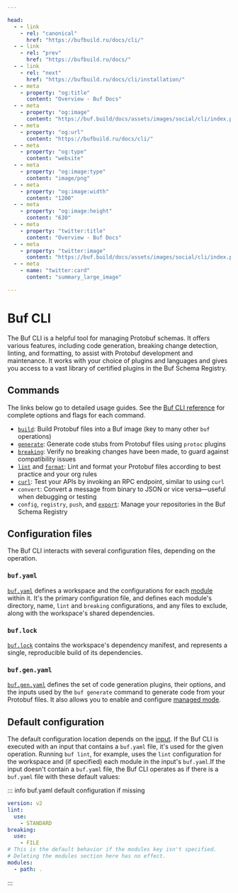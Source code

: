 ```yaml
---

head:
  - - link
    - rel: "canonical"
      href: "https://bufbuild.ru/docs/cli/"
  - - link
    - rel: "prev"
      href: "https://bufbuild.ru/docs/"
  - - link
    - rel: "next"
      href: "https://bufbuild.ru/docs/cli/installation/"
  - - meta
    - property: "og:title"
      content: "Overview - Buf Docs"
  - - meta
    - property: "og:image"
      content: "https://buf.build/docs/assets/images/social/cli/index.png"
  - - meta
    - property: "og:url"
      content: "https://bufbuild.ru/docs/cli/"
  - - meta
    - property: "og:type"
      content: "website"
  - - meta
    - property: "og:image:type"
      content: "image/png"
  - - meta
    - property: "og:image:width"
      content: "1200"
  - - meta
    - property: "og:image:height"
      content: "630"
  - - meta
    - property: "twitter:title"
      content: "Overview - Buf Docs"
  - - meta
    - property: "twitter:image"
      content: "https://buf.build/docs/assets/images/social/cli/index.png"
  - - meta
    - name: "twitter:card"
      content: "summary_large_image"

---
```


# Buf CLI

The Buf CLI is a helpful tool for managing Protobuf schemas. It offers various features, including code generation, breaking change detection, linting, and formatting, to assist with Protobuf development and maintenance. It works with your choice of plugins and languages and gives you access to a vast library of certified plugins in the Buf Schema Registry.

## Commands

The links below go to detailed usage guides. See the [Buf CLI reference](../reference/cli/buf/) for complete options and flags for each command.

- [`build`](../build/overview/): Build Protobuf files into a Buf image (key to many other `buf` operations)
- [`generate`](../generate/overview/): Generate code stubs from Protobuf files using `protoc` plugins
- [`breaking`](../breaking/overview/): Verify no breaking changes have been made, to guard against compatibility issues
- [`lint`](../lint/overview/) and [`format`](../format/style/): Lint and format your Protobuf files according to best practice and your org rules
- [`curl`](../curl/usage/): Test your APIs by invoking an RPC endpoint, similar to using `curl`
- `convert`: Convert a message from binary to JSON or vice versa—useful when debugging or testing
- `config`, `registry`, `push`, and [`export`](../bsr/module/export/): Manage your repositories in the Buf Schema Registry

## Configuration files

The Buf CLI interacts with several configuration files, depending on the operation.

### `buf.yaml`

[`buf.yaml`](../configuration/v2/buf-yaml/) defines a workspace and the configurations for each [module](modules-workspaces/) within it. It's the primary configuration file, and defines each module's directory, name, `lint` and `breaking` configurations, and any files to exclude, along with the workspace's shared dependencies.

### `buf.lock`

[`buf.lock`](../configuration/v2/buf-lock/) contains the workspace's dependency manifest, and represents a single, reproducible build of its dependencies.

### `buf.gen.yaml`

[`buf.gen.yaml`](../configuration/v2/buf-gen-yaml/) defines the set of code generation plugins, their options, and the inputs used by the `buf generate` command to generate code from your Protobuf files. It also allows you to enable and configure [managed mode](../generate/managed-mode/).

## Default configuration

The default configuration location depends on the [input](../reference/inputs/). If the Buf CLI is executed with an input that contains a `buf.yaml` file, it's used for the given operation. Running `buf lint`, for example, uses the `lint` configuration for the workspace and (if specified) each module in the input's `buf.yaml`.If the input doesn't contain a `buf.yaml` file, the Buf CLI operates as if there is a `buf.yaml` file with these default values:

::: info buf.yaml default configuration if missing

```yaml
version: v2
lint:
  use:
    - STANDARD
breaking:
  use:
    - FILE
# This is the default behavior if the modules key isn't specified.
# Deleting the modules section here has no effect.
modules:
  - path: .
```

:::
